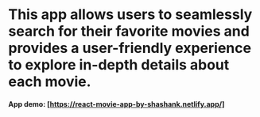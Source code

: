 # This app allows users to seamlessly search for their favorite movies and provides a user-friendly experience to explore in-depth details about each movie.

#### App demo: [https://react-movie-app-by-shashank.netlify.app/]
